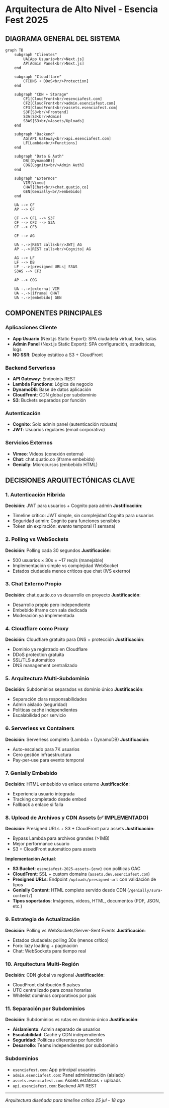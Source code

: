 # Arquitectura de Alto Nivel - Esencia Fest 2025

## DIAGRAMA GENERAL DEL SISTEMA

```mermaid
graph TB
    subgraph "Clientes"
        UA[App Usuario<br/>Next.js]
        AP[Admin Panel<br/>Next.js]
    end
    
    subgraph "Cloudflare"
        CF[DNS + DDoS<br/>Protection]
    end
    
    subgraph "CDN + Storage"
        CF1[CloudFront<br/>esenciafest.com]
        CF2[CloudFront<br/>admin.esenciafest.com] 
        CF3[CloudFront<br/>assets.esenciafest.com]
        S3F[S3<br/>Frontend]
        S3A[S3<br/>Admin]
        S3AS[S3<br/>Assets/Uploads]
    end
    
    subgraph "Backend"
        AG[API Gateway<br/>api.esenciafest.com]
        LF[Lambda<br/>Functions]
    end
    
    subgraph "Data & Auth"
        DB[(DynamoDB)]
        COG[Cognito<br/>Admin Auth]
    end
    
    subgraph "Externos"
        VIM[Vimeo]
        CHAT[Chat<br/>chat.quatio.co]
        GEN[Genially<br/>embebido]
    end
    
    UA --> CF
    AP --> CF
    
    CF --> CF1 --> S3F
    CF --> CF2 --> S3A
    CF --> CF3
    
    CF --> AG
    
    UA -.->|REST calls<br/>JWT| AG
    AP -.->|REST calls<br/>Cognito| AG
    
    AG --> LF
    LF --> DB
    LF -.->|presigned URLs| S3AS
    S3AS --> CF3
    
    AP --> COG
    
    UA -.->|externa| VIM
    UA -.->|iframe| CHAT
    UA -.->|embebido| GEN
```

## COMPONENTES PRINCIPALES

### Aplicaciones Cliente
- **App Usuario** (Next.js Static Export): SPA ciudadela virtual, foro, salas
- **Admin Panel** (Next.js Static Export): SPA configuración, estadísticas, logs
- **NO SSR**: Deploy estático a S3 + CloudFront

### Backend Serverless
- **API Gateway**: Endpoints REST
- **Lambda Functions**: Lógica de negocio
- **DynamoDB**: Base de datos aplicación
- **CloudFront**: CDN global por subdominio
- **S3**: Buckets separados por función

### Autenticación
- **Cognito**: Solo admin panel (autenticación robusta)
- **JWT**: Usuarios regulares (email corporativo)

### Servicios Externos
- **Vimeo**: Videos (conexión externa)
- **Chat**: chat.quatio.co (iframe embebido)
- **Genially**: Microcursos (embebido HTML)

## DECISIONES ARQUITECTÓNICAS CLAVE

### 1. Autenticación Híbrida
**Decisión**: JWT para usuarios + Cognito para admin
**Justificación**: 
- Timeline crítico: JWT simple, sin complejidad Cognito para usuarios
- Seguridad admin: Cognito para funciones sensibles
- Token sin expiración: evento temporal (1 semana)

### 2. Polling vs WebSockets
**Decisión**: Polling cada 30 segundos
**Justificación**:
- 500 usuarios × 30s = ~17 req/s (manejable)
- Implementación simple vs complejidad WebSocket
- Estados ciudadela menos críticos que chat (IVS externo)

### 3. Chat Externo Propio
**Decisión**: chat.quatio.co vs desarrollo en proyecto
**Justificación**:
- Desarrollo propio pero independiente
- Embebido iframe con sala dedicada
- Moderación ya implementada

### 4. Cloudflare como Proxy
**Decisión**: Cloudflare gratuito para DNS + protección
**Justificación**:
- Dominio ya registrado en Cloudflare
- DDoS protection gratuita
- SSL/TLS automático
- DNS management centralizado

### 5. Arquitectura Multi-Subdominio
**Decisión**: Subdominios separados vs dominio único
**Justificación**:
- Separación clara responsabilidades
- Admin aislado (seguridad)
- Políticas caché independientes
- Escalabilidad por servicio

### 6. Serverless vs Containers
**Decisión**: Serverless completo (Lambda + DynamoDB)
**Justificación**:
- Auto-escalado para 7K usuarios
- Cero gestión infraestructura
- Pay-per-use para evento temporal

### 7. Genially Embebido
**Decisión**: HTML embebido vs enlace externo
**Justificación**:
- Experiencia usuario integrada
- Tracking completado desde embed
- Fallback a enlace si falla

### 8. Upload de Archivos y CDN Assets (✅ IMPLEMENTADO)
**Decisión**: Presigned URLs + S3 + CloudFront para assets
**Justificación**:
- Bypass Lambda para archivos grandes (>1MB)
- Mejor performance usuario
- S3 + CloudFront automático para assets

**Implementación Actual**:
- **S3 Bucket**: `esenciafest-2025-assets-{env}` con políticas OAC
- **CloudFront**: SSL + custom domains (`assets.dev.esenciafest.com`)
- **Presigned URLs**: Endpoint `/uploads/presigned-url` con validación de tipos
- **Genially Content**: HTML completo servido desde CDN (`/genially/sura-content/`)
- **Tipos soportados**: Imágenes, videos, HTML, documentos (PDF, JSON, etc.)

### 9. Estrategia de Actualización
**Decisión**: Polling vs WebSockets/Server-Sent Events
**Justificación**:
- Estados ciudadela: polling 30s (menos crítico)
- Foro: lazy loading + paginación
- Chat: WebSockets para tiempo real

### 10. Arquitectura Multi-Región
**Decisión**: CDN global vs regional
**Justificación**:
- CloudFront distribución 6 países
- UTC centralizado para zonas horarias
- Whitelist dominios corporativos por país

### 11. Separación por Subdominios
**Decisión**: Subdominios vs rutas en dominio único
**Justificación**:
- **Aislamiento**: Admin separado de usuarios
- **Escalabilidad**: Caché y CDN independientes
- **Seguridad**: Políticas diferentes por función
- **Desarrollo**: Teams independientes por subdominio

### Subdominios
- `esenciafest.com`: App principal usuarios
- `admin.esenciafest.com`: Panel administración (aislado)
- `assets.esenciafest.com`: Assets estáticos + uploads
- `api.esenciafest.com`: Backend API REST

---
*Arquitectura diseñada para timeline crítico 25 jul - 18 ago*